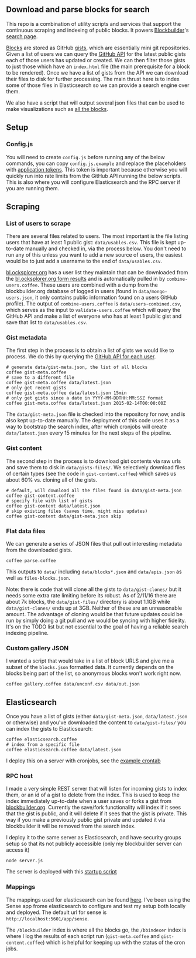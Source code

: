 ## Download and parse blocks for search
This repo is a combination of utility scripts and services that support the continuous scraping and indexing
of public blocks. It powers [Blockbuilder](http://blockbuilder.org)'s [search page](http://blockbuilder.org/search).

[Blocks](https://bl.ocks.org) are stored as GitHub [gists](https://gist.github.com), which are essentially mini git repositories.
Given a list of users we can query the [GitHub API](https://developer.github.com/v3/gists/) for the latest public gists each of those users has updated or created.
We can then filter those gists to just those which have an `index.html` file (the main prerequisite for a block to be rendered). Once we have a list of gists
from the API we can download their files to disk for further processing. The main thrust here is to index some of those files in Elasticsearch so we can provide
a search engine over them.

We also have a script that will output several json files that can be used to make visualizations such as [all the blocks](http://bl.ocks.org/enjalot/1d679f0322174b65d032).

##  Setup

### Config.js
You will need to create `config.js` before running any of the below commands, you can copy `config.js.example` and replace the placeholders with [application tokens](https://github.com/settings/applications/new). This token is important because otherwise you will quickly run into rate limits from the GitHub API running the below scripts.
This is also where you will configure Elasticsearch and the RPC server if you are running them.

## Scraping

### List of users to scrape

There are several files related to users. The most important is the file listing users that have at least 1 public gist: `data/usables.csv`.
This file is kept up-to-date manually and checked in, via the process below. You don't need to run any of this unless you want to add a new source of users, the easiest would be to just add a username to the end of `data/usables.csv`.

[bl.ocksplorer.org](http://bl.ocksplorer.org) has a user list they maintain that can be downloaded from the [bl.ocksplorer.org form results](https://docs.google.com/spreadsheet/pub?key=0Al5UYaVoRpW3dE12bzRTVEp2RlJDQXdUYUFmODNiTHc&single=true&gid=0&output=csv) and is automatically pulled in by `combine-users.coffee`.
These users are combined with a dump from the blockbuilder.org database of logged in users (found in `data/mongo-users.json`, it only contains public information found on a users GitHub profile).
The output of `combine-users.coffee` is `data/users-combined.csv`, which serves as the input to `validate-users.coffee` which will query the GitHub API and make a list of everyone who has at least 1 public gist and save that list to `data/usables.csv`.

### Gist metadata

The first step in the process is to obtain a list of gists we would like to process. We do this by querying the [GitHub API for each user](https://developer.github.com/v3/gists/#list-a-users-gists).

```
# generate data/gist-meta.json, the list of all blocks
coffee gist-meta.coffee
# save to a different file
coffee gist-meta.coffee data/latest.json
# only get recent gists
coffee gist-meta.coffee data/latest.json 15min
# only get gists since a date in YYYY-MM-DDTHH:MM:SSZ format
coffee gist-meta.coffee data/latest.json 2015-02-14T00:00:00Z
```

The `data/gist-meta.json` file is checked into the repository for now, and is also kept up-to-date manually. The deployment of this code uses it as a way to bootstrap the search index, after which cronjobs will create `data/latest.json` every 15 minutes for the next steps of the pipeline.


### Gist content
The second step in the process is to download gist contents via raw urls and save them to disk in `data/gists-files/`. We selectively download files of certain types (see the code in `gist-content.coffee`) which saves us about 60% vs. cloning all of the gists.
```
# default, will download all the files found in data/gist-meta.json
coffee gist-content.coffee
# specify file with list of gists
coffee gist-content data/latest.json
# skip existing files (saves time, might miss updates)
coffee gist-content data/gist-meta.json skip
```

### Flat data files
We can generate a series of JSON files that pull out interesting metadata from the downloaded gists.
```
coffee parse.coffee
```
This outputs to `data/` including `data/blocks*.json` and `data/apis.json` as well as `files-blocks.json`.

Note: there is code that will clone all the gists to `data/gist-clones/` but it needs some extra rate limiting before its robust.
As of 2/11/16 there are about 7k blocks, the `data/gist-files/` directory is about 1.1GB while `data/gist-clones/` ends up at 3GB.
Neither of these are an unreasonable amount. The advantage of cloning would be that future updates could be run by simply doing a git pull
and we would be syncing with higher fidelity. It's on the TODO list but not essential to the goal of having a reliable search indexing pipeline.

### Custom gallery JSON

I wanted a script that would take in a list of block URLS and give me a subset of the `blocks.json` formatted data. It currently depends on the blocks being part of the list, so anonymous blocks won't work right now.

```
coffee gallery.coffee data/unconf.csv data/out.json
```

## Elasticsearch

Once you have a list of gists (either `data/gist-meta.json`, `data/latest.json` or otherwise) and you've downloaded the content to `data/gist-files/` you can index the gists to Elasticsearch:
```
coffee elasticsearch.coffee
# index from a specific file
coffee elasticsearch.coffee data/latest.json
```

I deploy this on a server with cronjobs, see the [example crontab](https://github.com/enjalot/blockbuilder-search-index/blob/master/deploy/crontab)

### RPC host

I made a very simple REST server that will listen for incoming gists to index them, or an id of a gist to delete from the index.
This is used to keep the index immediately up-to-date when a user saves or forks a gist from [blockbuilder.org](http://blockbuilder.org).
Currently the save/fork functionality will index if it sees that the gist is public, and it will delete if it sees that the gist is private. This way if you make a previously public gist private
and updated it via blockbuilder it will be removed from the search index.

I deploy it to the same server as Elasticsearch, and have security groups setup so that its not publicly accessible (only my blockbuilder server can access it)
```
node server.js
```
The server is deployed with this [startup script](https://github.com/enjalot/blockbuilder-search-index/blob/master/deploy/blockbuilder-search-index.conf)


### Mappings
The mappings used for elasticsearch can be found [here](https://gist.github.com/enjalot/a8fb0e18c960a37d1d18). I've been using the Sense app frome elasticsearch to configure and test my setup both locally and deployed. The default url for sense is `http://localhost:5601/app/sense`.

The `/blockbuilder` index is where all the blocks go, the `/bbindexer` index is where I log the results of each script run (`gist-meta.coffee` and `gist-content.coffee`) which is helpful
for keeping up with the status of the cron jobs.
